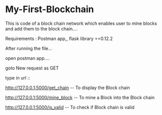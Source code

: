 # My-First-Blockchain

This is code of a block chain network which enables user to mine blocks and add them to the block chain....

Requirements : 
                Postman app,,
                flask library ==0.12.2
                
After running the file... 

open postman app....

goto New request as GET

type in url ::  

http://127.0.0.1:5000/get_chain  -- To display the Block chain
                
http://127.0.0.1:5000/mine_block  -- To mine a Block into the Block chain
                
http://127.0.0.1:5000/is_valid  -- To check if Block chain is valid
                    
                
